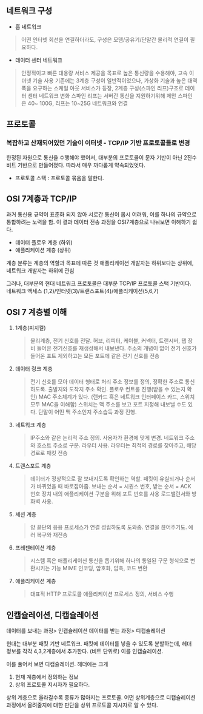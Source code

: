 ## 네트워크 구성
- 홈 네트워크 
> 어떤 인터넷 회선을 연결하더라도, 구성은 모뎀/공유기/단말간 물리적 연결이 필요하다.

- 데이터 센터 네트워크
> 안정적이고 빠른 대용량 서비스 제공을 목표로
> 높은 통신량을 수용해야, 고속 이더넷 기술 사용
> 기존에는 3계층 구성이 일반적이었으나, 가상화 기술과 높은 대역폭을 요구하는 스케일 아웃 서비스가 등장, 2계층 구성(스파인 리프)구조로 데이터 센터 네트워크 변화 
> 스파인 리프는 서버간 통신을 지원하기위해 제안
> 스파인은 40~ 100G, 리프는 10~25G 네트워크와 연결

## 프로토콜
### 복잡하고 산재되어있던 기술이 이터넷 - TCP/IP 기반 프로토콜들로 변경
한정된 자원으로 통신을 수행해야 했어서, 대부분의 프로토콜이 문자 기반이 아닌 2진수 비트 기반으로 만들어졌다.
따라서 매우 까다롭게 약속되었엇다. 
* 프로토콜 스택 : 프로토콜 묶음을 말한다. 

## OSI 7계층과 TCP/IP
과거 통신용 규약이 표준화 되지 않아 서로간 통신이 몹시 어려워, 이를 하나의 규약으로 통합하려는 노력을 함.
이 결과 데이터 전송 과정을 OSI7계층으로 나눠보면 이해하기 쉽다.
- 데이터 플로우 계층 (하위)
- 애플리케이션 계층 (상위)

계층 분류는 계층의 역할과 목표에 따른 것
애플리케이션 개발자는 하위보다는 상위에, 네트워크 개발자는 하위에 관심

그러나, 대부분의 현대 네트워크 프로토콜은 대부분 TCP/IP 프로토콜 스택 기반이다.
네트워크 액세스 (1,2)/인터넷(3)/트랜스포트(4)/애플리케이션(5,6,7)

## OSI 7 계층별 이해
1. 1계층(피지컬)
   > 물리계층, 전기 신호를 전달.
   > 허브, 리피터, 케이블, 커넥터, 트랜시버, 탭 장비
   > 들어온 전기신호를 재생성해서 내보낸다. 주소의 개념이 없어 전기 신호가 들어온 포트 제외하고는 모든 포트에 같은 전기 신호를 전송
   
2. 데이터 링크 계층
   > 전기 신호를 모아 데이터 형태로 처리
   > 주소 정보를 정의, 정확한 주소로 통신하도록.
   > 출발지와 도착지 주소 확인.
   > 플로우 컨트롤 진행(받을 수 있는지 확인)
   > MAC 주소체계가 있다. (랜카드 혹은 네트워크 인터페이스 카드, 스위치 모두 MAC을 이해함)
   > 스위치는 맥 주소를 보고 포트 지정해 내보낼 수도 있다. 단말이 어떤 맥 주소인지 주소습득 과정 진행.
    
3. 네트워크 계층
   > IP주소와 같은 논리적 주소 정의. 사용자가 환경에 맞게 변경. 네트워크 주소와 호스트 주소로 구분.
   > 라우터 사용. 라우터는 최적의 경로를 찾아주고, 해당 경로로 패킷 전송
    
4. 트랜스포트 계층
   > 데이터가 정상적으로 잘 보내지도록 확인하는 역할. 
   > 패킷이 유실되거나 순서가 바뀌었을 때 바로잡아줌.
   > 보내는 순서 = 시퀀스 번호, 받는 순서 = ACK 번호
   > 장치 내의 애플리케이션 구분을 위해 포트 번호를 사용
   > 로드밸런서와 방화벽 사용.
   
5. 세션 계층
   > 양 끝단의 응용 프로세스가 연결 성립하도록 도와줌. 연결을 끊어주기도.
   > 에러 복구와 재전송
   

6. 프레젠테이션 계층 
   > 시스템 혹은 애플리케이션 통신을 돕기위해 하나의 통일된 구문 형식으로 변환시키는 기능
   > MIME 인코딩, 암호화, 압축, 코드 변환
   > 
7. 애플리케이션 계층
   > 대표적 HTTP 프로토콜 
   > 애플리케이션 프로세스 정의, 서비스 수행
   
## 인캡슐레이션, 디캡슐레이션
데이터를 보내는 과정> 인캡슐레이션
데이터를 받는 과정> 디캡슐레이션

현대는 대부분 패킷 기반 네트워크. 
패킷에 데이터를 넣을 수 있도록 분할하는데, 헤더 정보를 각각 4,3,2계층에서 추가한다. (비트 단위로)
이를 인캡슐레이션.

이를 풀어서 보면 디캡슐레이션. 
헤더에는 크게
1. 현재 계층에서 정의하는 정보
2. 상위 프로토콜 지시자가 필요하다.

상위 계층으로 올라갈수록 종류가 많아지는 프로토콜. 어떤 상위계층으로 디캡슐레이션 과정에서 올려줄지에 대한 판단을 상위 프로토콜 지시자로 알 수 있다.
